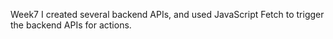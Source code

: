 Week7
I created several backend APIs, and used JavaScript Fetch to trigger the backend APIs for actions.

